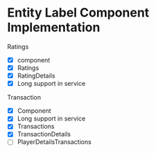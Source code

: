 # Entity Label Component Implementation

Ratings
- [x] component
- [x] Ratings
- [x] RatingDetails
- [x] Long support in service

Transaction
- [x] Component
- [x] Long support in service
- [x] Transactions
- [x] TransactionDetails
- [ ] PlayerDetailsTransactions